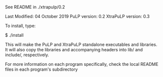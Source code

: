 See README in ./xtrapulp/0.2

Last Modified: 04 October 2019
PuLP version: 0.2
XtraPuLP version: 0.3

To install, type:

$ ./install

This will make the PuLP and XtraPuLP standalone executables and libraries. It will also copy the libraries and accompanying headers into lib/ and include/, respectively.

For more information on each program specifically, check the local README files in each program's subdirectory

